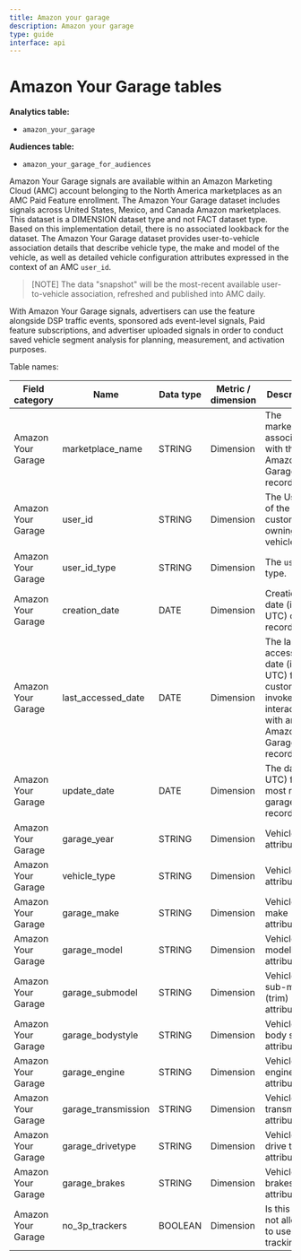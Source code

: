 ```yaml
---
title: Amazon your garage
description: Amazon your garage
type: guide
interface: api
---
```

# Amazon Your Garage tables

**Analytics table:**

- `amazon_your_garage`

**Audiences table:**

- `amazon_your_garage_for_audiences`

Amazon Your Garage signals  are available within an Amazon Marketing Cloud (AMC) account belonging to the North America marketplaces as an AMC Paid Feature enrollment. The Amazon Your Garage dataset includes signals across United States, Mexico, and Canada Amazon marketplaces. This dataset is a DIMENSION dataset type and not FACT dataset type. Based on this implementation detail, there is no associated lookback for the dataset.  The Amazon Your Garage dataset provides user-to-vehicle association details that describe vehicle type, the make and model of the vehicle, as well as detailed vehicle configuration attributes expressed in the context of an AMC `user_id`.

> [NOTE] The data "snapshot" will be the most-recent available user-to-vehicle association, refreshed and published into AMC daily.

With Amazon Your Garage signals, advertisers can use the feature alongside DSP traffic events, sponsored ads event-level signals, Paid feature subscriptions, and advertiser uploaded signals in order to conduct saved vehicle segment analysis for planning, measurement, and activation purposes.

Table names:



| Field category     | Name                 | Data type | Metric / dimension | Description                                                                             | Aggregation threshold |
| ------------------ | -------------------- | --------- | ------------------ | --------------------------------------------------------------------------------------- | --------------------- |
| Amazon Your Garage | marketplace\_name    | STRING    | Dimension          | The marketplace associated with the Amazon Garage record.                               | LOW                   |
| Amazon Your Garage | user\_id             | STRING    | Dimension          | The User ID of the customer owning the vehicle.                                         | VERY_HIGH             |
| Amazon Your Garage | user\_id\_type       | STRING    | Dimension          | The `user_id` type.                                                                   | LOW                   |
| Amazon Your Garage | creation\_date       | DATE      | Dimension          | Creation date (in UTC) of the record.                                                            | LOW                   |
| Amazon Your Garage | last\_accessed\_date | DATE      | Dimension          | The last accessed date (in UTC) for a customer invoked interaction with an Amazon Garage record. | LOW                   |
| Amazon Your Garage | update\_date         | DATE      | Dimension          | The date (in UTC) for the most recent garage record edit.                                        | LOW                   |
| Amazon Your Garage | garage\_year         | STRING    | Dimension          | Vehicle year attribute.                                                                 | LOW                   |
| Amazon Your Garage | vehicle\_type        | STRING    | Dimension          | Vehicle type attribute.                                                                 | LOW                   |
| Amazon Your Garage | garage\_make         | STRING    | Dimension          | Vehicle make attribute.                                                                 | LOW                   |
| Amazon Your Garage | garage\_model        | STRING    | Dimension          | Vehicle model attribute.                                                                | LOW                   |
| Amazon Your Garage | garage\_submodel     | STRING    | Dimension          | Vehicle sub-model (trim) attribute.                                                     | LOW                   |
| Amazon Your Garage | garage\_bodystyle    | STRING    | Dimension          | Vehicle body style attribute.                                                           | LOW                   |
| Amazon Your Garage | garage\_engine       | STRING    | Dimension          | Vehicle engine attribute.                                                               | LOW                   |
| Amazon Your Garage | garage\_transmission | STRING    | Dimension          | Vehicle transmission attribute.                                                         | LOW                   |
| Amazon Your Garage | garage\_drivetype    | STRING    | Dimension          | Vehicle drive type attribute.                                                           | LOW                   |
| Amazon Your Garage | garage\_brakes       | STRING    | Dimension          | Vehicle brakes attribute.                                                               | LOW                   |
| Amazon Your Garage | no\_3p\_trackers     | BOOLEAN   | Dimension          | Is this item not allowed to use 3P tracking?                                            | NONE                  |
